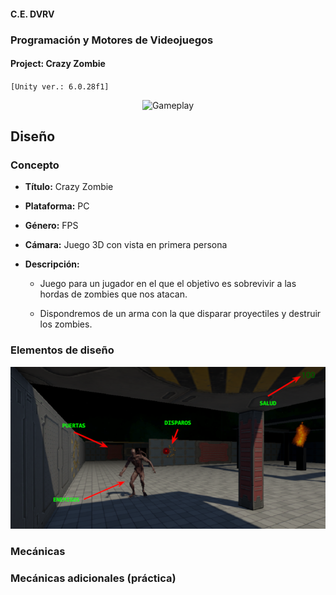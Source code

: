 #### C.E. DVRV

### Programación y Motores de Videojuegos

#### Project: Crazy Zombie

`[Unity ver.: 6.0.28f1]`

<center>

![Gameplay](Docs/gameplay.png)

</center>

## Diseño


### Concepto

- **Título:** Crazy Zombie

- **Plataforma:** PC

- **Género:** FPS

- **Cámara:** Juego 3D con vista en primera persona

- **Descripción:**

  - Juego para un jugador en el que el objetivo es sobrevivir a las hordas de zombies que nos atacan.

  - Dispondremos de un arma con la que disparar proyectiles y destruir los zombies.

### Elementos de diseño

<center>

![Elementos de diseño](Docs/design.png)

</center>

### Mecánicas



### Mecánicas adicionales (práctica)


